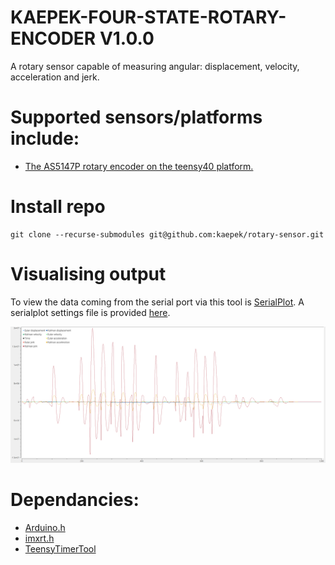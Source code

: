 # KAEPEK-FOUR-STATE-ROTARY-ENCODER V1.0.0

A rotary sensor capable of measuring angular: displacement, velocity, acceleration and jerk. 

# Supported sensors/platforms include:

- [The AS5147P rotary encoder on the teensy40 platform.](./lib/kalman-four-state-teensy40-AS5147P-rotary-encoder/kalman-four-state-teensy40-AS5147P-rotary-encoder.ino)

# Install repo

```
git clone --recurse-submodules git@github.com:kaepek/rotary-sensor.git
```

# Visualising output

To view the data coming from the serial port via this tool is [SerialPlot](https://github.com/hyOzd/serialplot). A serialplot settings file is provided [here](./resources/serialplot.ini).

![Example plot output](./resources/SerialPlot-output.png)

# Dependancies:

- [Arduino.h](https://github.com/arduino/ArduinoCore-avr)
- [imxrt.h](https://github.com/PaulStoffregen/cores/tree/master)
- [TeensyTimerTool](https://github.com/luni64/TeensyTimerTool/blob/master/LICENSE)